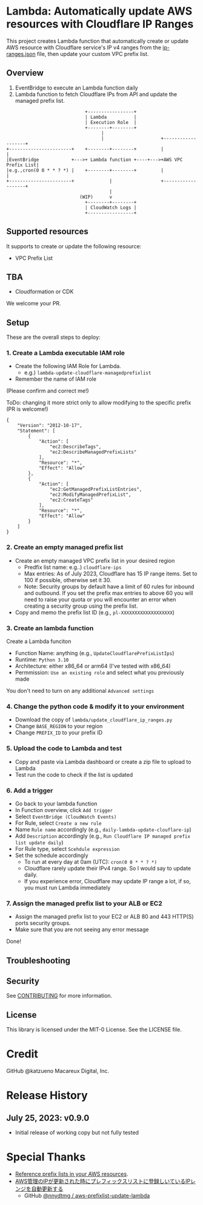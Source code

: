 # Lambda: Automatically update AWS resources with Cloudflare IP Ranges

This project creates Lambda function that automatically create or update AWS resource with Cloudflare service's IP v4 ranges from the [ip-ranges.json](https://www.cloudflare.com/en-gb/ips/) file, then update your custom VPC prefix list.


## Overview

1. EventBridge to execute an Lambda function daily
2. Lambda function to fetch Cloudflare IPs from API and update the managed prefix list.


```
                             +-----------------+ 
                             | Lambda          | 
                             | Execution Role  | 
                             +--------+--------+ 
                                   |          
                                   |                     +-------------------+
+-----------------------+    +--------+--------+         |                   |
|EventBridge            +--->+ Lambda function +----+--->+AWS VPC Prefix List|
|e.g.,cron(0 0 * * ? *) |    +--------+--------+         |                   |
+-----------------------+             |                  +-------------------+
                                      |             
                           (WIP)      v             
                             +--------+--------+ 
                             | CloudWatch Logs |
                             +-----------------+
```

## Supported resources

It supports to create or update the following resource:
* VPC Prefix List

## TBA

- Cloudformation or CDK

We welcome your PR.

## Setup

These are the overall steps to deploy:

### 1. Create a Lambda executable IAM role

- Create the following IAM Role for Lambda.
  - e.g.) `lambda-update-cloudflare-managedprefixlist`
- Remember the name of IAM role

(Please confirm and correct me!)

ToDo: changing it more strict only to allow modifying to the specific prefix (PR is welcome!)

```
{
    "Version": "2012-10-17",
    "Statement": [
        {
            "Action": [
                "ec2:DescribeTags",
                "ec2:DescribeManagedPrefixLists"
            ],
            "Resource": "*",
            "Effect": "Allow"
        },
        {
            "Action": [
                "ec2:GetManagedPrefixListEntries",
                "ec2:ModifyManagedPrefixList",
                "ec2:CreateTags"
            ],
            "Resource": "*",
            "Effect": "Allow"
        }
    ]
}
```

### 2. Create an empty managed prefix list 

- Create an empty managed VPC prefix list in your desired region
    - Predfix list name: e.g..) `cloudflare-ips`
    - Max entries: As of July 2023, Cloudflare has 15 IP range items. Set to 100 if possible, otherwise set it 30.
    - Note: Security groups by default have a limit of 60 rules for inbound and outbound. If you set the prefix max entries to above 60 you will need to raise your quota or you will encounter an error when creating a security group using the prefix list. 
- Copy and memo the prefix list ID (e.g., `pl-XXXXXXXXXXXXXXXXXXX`)

### 3. Create an lambda function

Create a Lambda funciton

- Function Name: anything (e.g., `UpdateCloudflarePrefixListIps`)
- Runtime: `Python 3.10`
- Architecture: either x86_64 or arm64 (I've tested with x86_64)
- Permmission: `Use an existing role` and select what you previously made

You don't need to turn on any additional `Advanced settings`

### 4. Change the python code & modify it to your environment

- Download the copy of `lambda/update_cloudflare_ip_ranges.py`
- Change `BASE_REGION` to your region
- Change `PREFIX_ID` to your prefix ID

### 5. Upload the code to Lambda and test

- Copy and paste via Lambda dashboard or create a zip file to upload to Lambda
- Test run the code to check if the list is updated

### 6. Add a trigger

- Go back to your lambda function
- In Function overview, click `Add trigger`
- Select `EventBridge (CloudWatch Events)`
- For Rule, select `Create a new rule`
- Name `Rule name` accordingly (e.g., `daily-lambda-update-clouflare-ip`)
- Add `Description` accordingly (e.g., `Run Cloudflare IP managed prefix list update daily`)
- For Rule type, select `Scehdule expression`
- Set the schedule accordingly
    - To run at every day at 0am (UTC): `cron(0 0 * * ? *)`
    - Cloudflare rarely update their IPv4 range. So I would say to update daily.
    - If you experience error, Cloudflare may update IP range a lot, if so, you must run Lambda immediately

### 7. Assign the managed prefix list to your ALB or EC2

- Assign the managed prefix list to your EC2 or ALB  80 and 443 HTTP(S) ports security groups.
- Make sure that you are not seeing any error message


Done!


## Troubleshooting

## Security

See [CONTRIBUTING](CONTRIBUTING.md#security-issue-notifications) for more information.

## License

This library is licensed under the MIT-0 License. See the LICENSE file.

# Credit

GitHub @katzueno
Macareux Digital, Inc.

# Release History

## July 25, 2023: v0.9.0

- Initial release of working copy but not fully tested

# Special Thanks

- [Reference prefix lists in your AWS resources](https://docs.aws.amazon.com/vpc/latest/userguide/managed-prefix-lists-referencing.html).
- [AWS管理のIPが更新された時にプレフィックスリストに登録しいているIPレンジを自動更新する](https://zenn.dev/nnydtmg/articles/aws-managed-prefixlist-update-lambda)
    - GitHub [@nnydtmg / aws-prefixlist-update-lambda](https://github.com/nnydtmg/aws-prefixlist-update-lambda)
